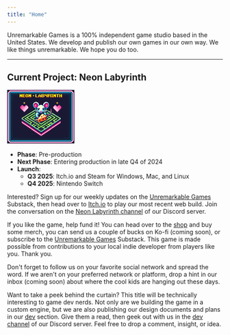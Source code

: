 ```yaml
---
title: "Home"
---
```


Unremarkable Games is a 100% independent game studio based in the United States. We develop and publish our own games 
in our own way. We like things unremarkable. We hope you do too.

---

## Current Project: Neon Labyrinth
![Neon Labyrinth Title Tile](/assets/img/neon_labyrinth_title.png)
- **Phase**: Pre-production
- **Next Phase**: Entering production in late Q4 of 2024
- **Launch**:
  - **Q3 2025**: Itch.io and Steam for Windows, Mac, and Linux
  - **Q4 2025**: Nintendo Switch

Interested? Sign up for our weekly updates on the [Unremarkable Games](https://unremarkablegames.substack.com) Substack, then head over to [Itch.io](https://unremarkablegames.itch.io/neon-labyrinth) to play our most recent web build. Join the conversation on the [Neon Labyrinth channel](https://discord.com/channels/1263683765406924943/1263689160842285116) of our Discord server.

If you like the game, help fund it! You can head over to the [shop](/shop) and buy some merch, you can send us a couple of bucks on Ko-fi (coming soon), or subscribe to the [Unremarkable Games](https://unremarkablegames.substack.com) Substack. This game is made possible from contributions to your local indie developer from players like you. Thank you. 

Don't forget to follow us on your favorite social network and spread the word. If we aren't on your preferred network or platform, drop a hint in our inbox (coming soon) about where the cool kids are hanging out these days. 

Want to take a peek behind the curtain? This title will be technically interesting to game dev nerds. Not only are we building the game in a custom engine, but we are also publishing our design documents and plans in our [dev](/dev) section. Give them a read, then geek out with us in the [dev channel](https://discord.com/channels/1263683765406924943/1263683837196505201) of our Discord server. Feel free to drop a comment, insight, or idea.
